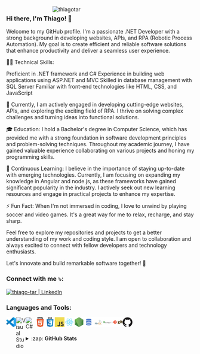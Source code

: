 <img src="https://uploaddeimagens.com.br/images/003/785/671/full/68747470733a2f2f696d6167652e6672656570696b2e636f6d2f667265652d766563746f722f70726f6772616d6d6572732d636f6e636570742d696c6c757374726174696f6e2d7765622d646576656c6f7065722d6368617261637465725f3138323236.png?1647963896" min-width="400px" max-width="400px" width="380px" align="right" alt="thiagotar">

### Hi there, I'm Thiago! 👋

Welcome to my GitHub profile. I'm a passionate .NET Developer with a strong background in developing websites, APIs, and RPA (Robotic Process Automation). My goal is to create efficient and reliable software solutions that enhance productivity and deliver a seamless user experience.

👨‍💻 Technical Skills:

Proficient in .NET framework and C#
Experience in building web applications using ASP.NET and MVC
Skilled in database management with SQL Server
Familiar with front-end technologies like HTML, CSS, and JavaScript

💼 Currently, I am actively engaged in developing cutting-edge websites, APIs, and exploring the exciting field of RPA. I thrive on solving complex challenges and turning ideas into functional solutions.

🎓 Education:
I hold a Bachelor's degree in Computer Science, which has provided me with a strong foundation in software development principles and problem-solving techniques. Throughout my academic journey, I have gained valuable experience collaborating on various projects and honing my programming skills.

🌱 Continuous Learning:
I believe in the importance of staying up-to-date with emerging technologies. Currently, I am focusing on expanding my knowledge in Angular and node.js, as these frameworks have gained significant popularity in the industry. I actively seek out new learning resources and engage in practical projects to enhance my expertise.

⚡ Fun Fact:
When I'm not immersed in coding, I love to unwind by playing soccer and video games. It's a great way for me to relax, recharge, and stay sharp.

Feel free to explore my repositories and projects to get a better understanding of my work and coding style. I am open to collaboration and always excited to connect with fellow developers and technology enthusiasts.

Let's innovate and build remarkable software together! 🚀

### Connect with me ⤵️:

[<img alt="thiago-tar | LinkedIn" src="https://img.shields.io/badge/-Linkedin-0e76a8?style=for-the-badge&logo=Linkedin&logoColor=white&link" />][linkedin]

### Languages and Tools:
<img align="left" alt="Visual Studio Code" width="26px" src="https://raw.githubusercontent.com/github/explore/80688e429a7d4ef2fca1e82350fe8e3517d3494d/topics/visual-studio-code/visual-studio-code.png" />
<img align="left" alt="Visual Studio" width="26px" src="https://upload.wikimedia.org/wikipedia/commons/5/59/Visual_Studio_Icon_2019.svg" />
<img align="left" alt="C#" width="26px" src="https://iconape.com/wp-content/png_logo_vector/c-sharp-c-logo.png" />
<img align="left" alt="HTML5" width="26px" src="https://raw.githubusercontent.com/github/explore/80688e429a7d4ef2fca1e82350fe8e3517d3494d/topics/html/html.png" />
<img align="left" alt="CSS3" width="26px" src="https://raw.githubusercontent.com/github/explore/80688e429a7d4ef2fca1e82350fe8e3517d3494d/topics/css/css.png" />
<img align="left" alt="JavaScript" width="26px" src="https://raw.githubusercontent.com/github/explore/80688e429a7d4ef2fca1e82350fe8e3517d3494d/topics/javascript/javascript.png" />
<img align="left" alt="React" width="26px" src="https://raw.githubusercontent.com/github/explore/80688e429a7d4ef2fca1e82350fe8e3517d3494d/topics/react/react.png" />
<img align="left" alt="Node.js" width="26px" src="https://raw.githubusercontent.com/github/explore/80688e429a7d4ef2fca1e82350fe8e3517d3494d/topics/nodejs/nodejs.png" />
<img align="left" alt="SQL" width="26px" src="https://raw.githubusercontent.com/github/explore/80688e429a7d4ef2fca1e82350fe8e3517d3494d/topics/sql/sql.png" />
<img align="left" alt="MySQL" width="26px" src="https://raw.githubusercontent.com/github/explore/80688e429a7d4ef2fca1e82350fe8e3517d3494d/topics/mysql/mysql.png" />
<img align="left" alt="MongoDB" width="26px" src="https://raw.githubusercontent.com/github/explore/80688e429a7d4ef2fca1e82350fe8e3517d3494d/topics/mongodb/mongodb.png" />
<img align="left" alt="Git" width="26px" src="https://raw.githubusercontent.com/github/explore/80688e429a7d4ef2fca1e82350fe8e3517d3494d/topics/git/git.png" />
<img align="left" alt="GitHub" width="26px" src="https://raw.githubusercontent.com/github/explore/78df643247d429f6cc873026c0622819ad797942/topics/github/github.png" />
<br />
<br />
<p>
<details>
  <summary>:zap: <strong>GitHub Stats</strong></summary>
    <img alt="thiagotar's" src="https://github-readme-stats.vercel.app/api?username=thiago-tar&show_icons=true&hide_border=true" />
</details>
</p>

[linkedin]: https://www.linkedin.com/in/thiago-tar

